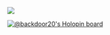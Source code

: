 ![](https://github-readme-stats.vercel.app/api?username=backdoor20&show_icons=true)

<!--
- 👋 Hi, I’m Bhupendra singh aka @backdoor20
- 👀 I’m interested in technology
- 🌱 I’m currently learning container orchestration
- 💞️ I’m looking to collaborate on 
-->

<!---
backdoor20/backdoor20 is a ✨ special ✨ repository because its `README.md` (this file) appears on your GitHub profile.
You can click the Preview link to take a look at your changes. - 📫 How to reach me 
--->

[![@backdoor20's Holopin board](https://holopin.me/backdoor20)](https://holopin.io/@backdoor20)
